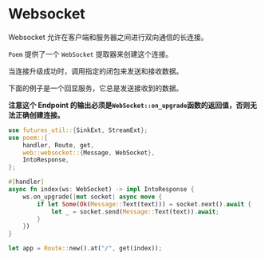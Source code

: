 # Websocket

Websocket 允许在客户端和服务器之间进行双向通信的长连接。

`Poem` 提供了一个 `WebSocket` 提取器来创建这个连接。

当连接升级成功时，调用指定的闭包来发送和接收数据。

下面的例子是一个回显服务，它总是发送接收到的数据。

**注意这个 Endpoint 的输出必须是`WebSocket::on_upgrade`函数的返回值，否则无法正确创建连接。**

```rust
use futures_util::{SinkExt, StreamExt};
use poem::{
    handler, Route, get,
    web::websocket::{Message, WebSocket},
    IntoResponse,
};

#[handler]
async fn index(ws: WebSocket) -> impl IntoResponse {
    ws.on_upgrade(|mut socket| async move {
        if let Some(Ok(Message::Text(text))) = socket.next().await {
            let _ = socket.send(Message::Text(text)).await;
        }
    })
}

let app = Route::new().at("/", get(index));
```